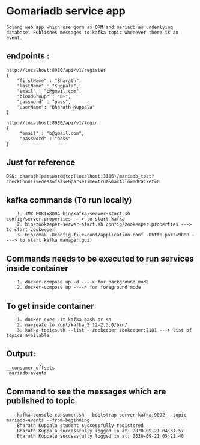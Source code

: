 # Gomariadb service app
    Golang web app which use gorm as ORM and mariadb as underlying database. Publishes messages to kafka topic whenever there is an event.

## endpoints : 
    http://localhost:8080/api/v1/register
    {
        "firstName" : "Bharath",
        "lastName" : "Kuppala",
        "email" : "b@gmail.com",
        "bloodGroup" : "B+",
        "password" : "pass",
        "userName": "Bharath Kuppala"
    }

    http://localhost:8080/api/v1/login
    {
         "email" : "b@gmail.com",
         "password" : "pass"
    }

## Just for reference
    DSN: bharath:password@tcp(localhost:3306)/mariadb_test?checkConnLiveness=false&parseTime=true&maxAllowedPacket=0

## kafka commands (To run locally)
        1. JMX_PORT=8004 bin/kafka-server-start.sh config/server.properties ---> to start kafka
        2. bin/zookeeper-server-start.sh config/zookeeper.properties ---> to start zookeeper
        3. bin/cmak -Dconfig.file=conf/application.conf -Dhttp.port=9000 ----> to start kafka manager(gui)

## Commands needs to be executed to run services inside container
        1. docker-compose up -d ----> for background mode
        2. docker-compose up ----> for foreground mode

## To get inside container
        1. docker exec -it kafka bash or sh
        2. navigate to /opt/kafka_2.12-2.3.0/bin/
        3. kafka-topics.sh --list --zookeeper zookeeper:2181 ---> list of topics available 

## Output:
    __consumer_offsets
     mariadb-events

## Command to see the messages which are published to topic
        kafka-console-consumer.sh --bootstrap-server kafka:9092 --topic mariadb-events --from-beginning
        Bharath Kuppala student successfully registered
        Bharath Kuppala successfully logged in at: 2020-09-21 04:31:57
        Bharath Kuppala successfully logged in at: 2020-09-21 05:21:40
       


